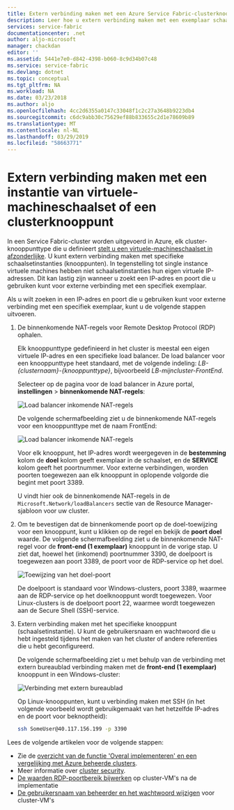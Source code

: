 ```yaml
---
title: Extern verbinding maken met een Azure Service Fabric-clusterknooppunt | Microsoft Docs
description: Leer hoe u extern verbinding maken met een exemplaar schaalset (een Service Fabric-cluster-knooppunt).
services: service-fabric
documentationcenter: .net
author: aljo-microsoft
manager: chackdan
editor: ''
ms.assetid: 5441e7e0-d842-4398-b060-8c9d34b07c48
ms.service: service-fabric
ms.devlang: dotnet
ms.topic: conceptual
ms.tgt_pltfrm: NA
ms.workload: NA
ms.date: 03/23/2018
ms.author: aljo
ms.openlocfilehash: 4cc2d6355a0147c33048f1c2c27a3648b9223db4
ms.sourcegitcommit: c6dc9abb30c75629ef88b833655c2d1e78609b89
ms.translationtype: MT
ms.contentlocale: nl-NL
ms.lasthandoff: 03/29/2019
ms.locfileid: "58663771"
---
```

# <a name="remote-connect-to-a-virtual-machine-scale-set-instance-or-a-cluster-node"></a>Extern verbinding maken met een instantie van virtuele-machineschaalset of een clusterknooppunt
In een Service Fabric-cluster worden uitgevoerd in Azure, elk cluster-knooppunttype die u definieert [stelt u een virtuele-machineschaalset in afzonderlijke](service-fabric-cluster-nodetypes.md).  U kunt extern verbinding maken met specifieke schaalsetinstanties (knooppunten).  In tegenstelling tot single instance virtuele machines hebben niet schaalsetinstanties hun eigen virtuele IP-adressen. Dit kan lastig zijn wanneer u zoekt een IP-adres en poort die u gebruiken kunt voor externe verbinding met een specifiek exemplaar.

Als u wilt zoeken in een IP-adres en poort die u gebruiken kunt voor externe verbinding met een specifiek exemplaar, kunt u de volgende stappen uitvoeren.

1. De binnenkomende NAT-regels voor Remote Desktop Protocol (RDP) ophalen.

    Elk knooppunttype gedefinieerd in het cluster is meestal een eigen virtuele IP-adres en een specifieke load balancer. De load balancer voor een knooppunttype heet standaard, met de volgende indeling: *LB-{clusternaam}-{knooppunttype}*, bijvoorbeeld *LB-mijncluster-FrontEnd*. 
    
    Selecteer op de pagina voor de load balancer in Azure portal, **instellingen** > **binnenkomende NAT-regels**: 

    ![Load balancer inkomende NAT-regels](./media/service-fabric-cluster-remote-connect-to-azure-cluster-node/lb-window.png)

    De volgende schermafbeelding ziet u de binnenkomende NAT-regels voor een knooppunttype met de naam FrontEnd: 

    ![Load balancer inkomende NAT-regels](./media/service-fabric-cluster-remote-connect-to-azure-cluster-node/nat-rules.png)

    Voor elk knooppunt, het IP-adres wordt weergegeven in de **bestemming** kolom de **doel** kolom geeft exemplaar in de schaalset, en de **SERVICE** kolom geeft het poortnummer. Voor externe verbindingen, worden poorten toegewezen aan elk knooppunt in oplopende volgorde die begint met poort 3389.

    U vindt hier ook de binnenkomende NAT-regels in de `Microsoft.Network/loadBalancers` sectie van de Resource Manager-sjabloon voor uw cluster.
    
2. Om te bevestigen dat de binnenkomende poort op de doel-toewijzing voor een knooppunt, kunt u klikken op de regel en bekijk de **poort doel** waarde. De volgende schermafbeelding ziet u de binnenkomende NAT-regel voor de **front-end (1 exemplaar)** knooppunt in de vorige stap. U ziet dat, hoewel het (inkomend) poortnummer 3390, de doelpoort is toegewezen aan poort 3389, de poort voor de RDP-service op het doel.  

    ![Toewijzing van het doel-poort](./media/service-fabric-cluster-remote-connect-to-azure-cluster-node/port-mapping.png)

    De doelpoort is standaard voor Windows-clusters, poort 3389, waarmee aan de RDP-service op het doelknooppunt wordt toegewezen. Voor Linux-clusters is de doelpoort poort 22, waarmee wordt toegewezen aan de Secure Shell (SSH)-service.

3. Extern verbinding maken met het specifieke knooppunt (schaalsetinstantie). U kunt de gebruikersnaam en wachtwoord die u hebt ingesteld tijdens het maken van het cluster of andere referenties die u hebt geconfigureerd. 

    De volgende schermafbeelding ziet u met behulp van de verbinding met extern bureaublad verbinding maken met de **front-end (1 exemplaar)** knooppunt in een Windows-cluster:
    
    ![Verbinding met extern bureaublad](./media/service-fabric-cluster-remote-connect-to-azure-cluster-node/rdp-connect.png)

    Op Linux-knooppunten, kunt u verbinding maken met SSH (in het volgende voorbeeld wordt gebruikgemaakt van het hetzelfde IP-adres en de poort voor beknoptheid):

    ``` bash
    ssh SomeUser@40.117.156.199 -p 3390
    ```


Lees de volgende artikelen voor de volgende stappen:
* Zie de [overzicht van de functie 'Overal implementeren' en een vergelijking met Azure beheerde clusters](service-fabric-deploy-anywhere.md).
* Meer informatie over [cluster security](service-fabric-cluster-security.md).
* [De waarden RDP-poortbereik bijwerken](./scripts/service-fabric-powershell-change-rdp-port-range.md) op cluster-VM's na de implementatie
* [De gebruikersnaam van beheerder en het wachtwoord wijzigen](./scripts/service-fabric-powershell-change-rdp-user-and-pw.md) voor cluster-VM's

